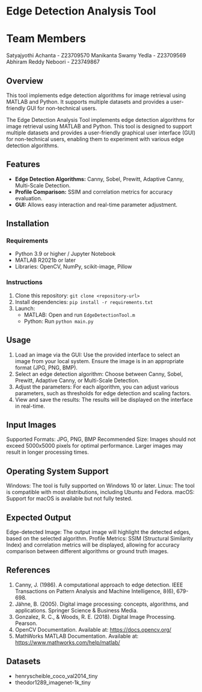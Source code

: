 # Edge Detection Analysis Tool

# Team Members
Satyajyothi Achanta - Z23709570
Manikanta Swamy Yedla - Z23709569
Abhiram Reddy Neboori - Z23749867

## Overview
This tool implements edge detection algorithms for image retrieval using MATLAB and Python. It supports multiple datasets and provides a user-friendly GUI for non-technical users.

The Edge Detection Analysis Tool implements edge detection algorithms for image retrieval using MATLAB and Python. This tool is designed to support multiple datasets and provides a user-friendly graphical user interface (GUI) for non-technical users, enabling them to experiment with various edge detection algorithms.

## Features
- **Edge Detection Algorithms:** Canny, Sobel, Prewitt, Adaptive Canny, Multi-Scale Detection.
- **Profile Comparison:** SSIM and correlation metrics for accuracy evaluation.
- **GUI:** Allows easy interaction and real-time parameter adjustment.

## Installation
### Requirements
- Python 3.9 or higher / Jupyter Notebook
- MATLAB R2021b or later
- Libraries: OpenCV, NumPy, scikit-image, Pillow

### Instructions
1. Clone this repository: `git clone <repository-url>`
2. Install dependencies: `pip install -r requirements.txt`
3. Launch:
   - MATLAB: Open and run `EdgeDetectionTool.m`
   - Python: Run `python main.py`

## Usage
1. Load an image via the GUI:
   Use the provided interface to select an image from your local system. Ensure the image is in an appropriate format (JPG, PNG, BMP).
2. Select an edge detection algorithm:
   Choose between Canny, Sobel, Prewitt, Adaptive Canny, or Multi-Scale Detection.
3. Adjust the parameters:
   For each algorithm, you can adjust various parameters, such as thresholds for edge detection and scaling factors.
4. View and save the results:
   The results will be displayed on the interface in real-time.

## Input Images
Supported Formats: JPG, PNG, BMP
Recommended Size: Images should not exceed 5000x5000 pixels for optimal performance. Larger images may result in longer processing times.

## Operating System Support
Windows: The tool is fully supported on Windows 10 or later.
Linux: The tool is compatible with most distributions, including Ubuntu and Fedora.
macOS: Support for macOS is available but not fully tested.

## Expected Output
Edge-detected Image: The output image will highlight the detected edges, based on the selected algorithm.
Profile Metrics: SSIM (Structural Similarity Index) and correlation metrics will be displayed, allowing for accuracy comparison between different algorithms or ground truth images.

## References
1.	Canny, J. (1986). A computational approach to edge detection. IEEE Transactions on Pattern Analysis and Machine Intelligence, 8(6), 679-698.
2.	Jähne, B. (2005). Digital image processing: concepts, algorithms, and applications. Springer Science & Business Media.
3.	Gonzalez, R. C., & Woods, R. E. (2018). Digital Image Processing. Pearson.
4.	OpenCV Documentation. Available at: https://docs.opencv.org/
5.	MathWorks MATLAB Documentation. Available at: https://www.mathworks.com/help/matlab/

## Datasets
- henryscheible_coco_val2014_tiny
- theodor1289_imagenet-1k_tiny

